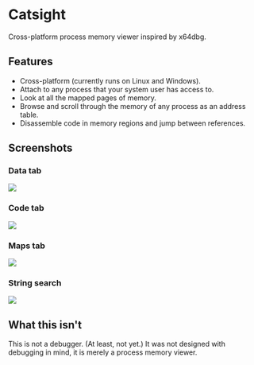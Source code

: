 # Catsight
Cross-platform process memory viewer inspired by x64dbg.

## Features
* Cross-platform (currently runs on Linux and Windows).
* Attach to any process that your system user has access to.
* Look at all the mapped pages of memory.
* Browse and scroll through the memory of any process as an address table.
* Disassemble code in memory regions and jump between references.

## Screenshots
### Data tab
![](https://missdev.nl/catsight4.png)

### Code tab
![](https://missdev.nl/catsight5.png)

### Maps tab
![](https://missdev.nl/catsight6.png)

### String search
![](https://missdev.nl/catsight7.png)

## What this isn't
This is not a debugger. (At least, not yet.) It was not designed with debugging in mind, it is merely a process memory viewer.
